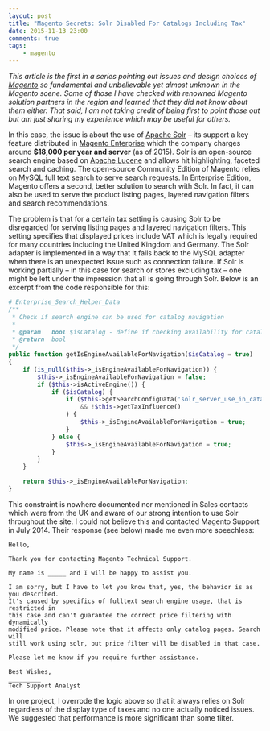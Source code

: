 ```yaml
---
layout: post
title: "Magento Secrets: Solr Disabled For Catalogs Including Tax"
date: 2015-11-13 23:00
comments: true
tags:
    - magento
---
```

*This article is the first in a series pointing out issues and design choices of [Magento](http://magento.com) so fundamental and unbelievable yet almost unknown in the Magento scene. Some of those I have checked with renowned Magento solution partners in the region and learned that they did not know about them either. That said, I am not taking credit of being first to point those out but am just sharing my experience which may be useful for others.*

In this case, the issue is about the use of [Apache Solr](http://lucene.apache.org/solr/) &ndash; its support a key feature distributed in [Magento Enterprise](http://magento.com/products/enterprise-edition/marketing-and-merchandising) which the company charges around **$18,000 per year and server** (as of 2015). Solr is an open-source search engine based on [Apache Lucene](http://lucene.apache.org/index.html) and allows hit highlighting, faceted search and caching. The open-source Community Edition of Magento relies on MySQL full text search to serve search requests. In Enterprise Edition, Magento offers a second, better solution to search with Solr. In fact, it can also be used to serve the product listing pages, layered navigation filters and search recommendations.

The problem is that for a certain tax setting is causing Solr to be disregarded for serving listing pages and layered navigation filters. This setting specifies that displayed prices include VAT which is legally required for many countries including the United Kingdom and Germany. The Solr adapter is implemented in a way that it falls back to the MySQL adapter when there is an unexpected issue such as connection failure. If Solr is working partially &ndash; in this case for search or stores excluding tax &ndash; one might be left under the impression that all is going through Solr. Below is an excerpt from the code responsible for this:

~~~php
# Enterprise_Search_Helper_Data
/**
 * Check if search engine can be used for catalog navigation
 *
 * @param   bool $isCatalog - define if checking availability for catalog navigation or search result navigation
 * @return  bool
 */
public function getIsEngineAvailableForNavigation($isCatalog = true)
{
    if (is_null($this->_isEngineAvailableForNavigation)) {
        $this->_isEngineAvailableForNavigation = false;
        if ($this->isActiveEngine()) {
            if ($isCatalog) {
                if ($this->getSearchConfigData('solr_server_use_in_catalog_navigation')
                    && !$this->getTaxInfluence()
                ) {
                    $this->_isEngineAvailableForNavigation = true;
                }
            } else {
                $this->_isEngineAvailableForNavigation = true;
            }
        }
    }

    return $this->_isEngineAvailableForNavigation;
}
~~~

This constraint is nowhere documented nor mentioned in Sales contacts which were from the UK and aware of our strong intention to use Solr throughout the site. I could not believe this and contacted Magento Support in July 2014. Their response (see below) made me even more speechless:

    Hello,

    Thank you for contacting Magento Technical Support.

    My name is _____ and I will be happy to assist you.

    I am sorry, but I have to let you know that, yes, the behavior is as you described.
    It's caused by specifics of fulltext search engine usage, that is restricted in
    this case and can't guarantee the correct price filtering with dynamically
    modified price. Please note that it affects only catalog pages. Search will
    still work using solr, but price filter will be disabled in that case.

    Please let me know if you require further assistance.

    Best Wishes,
    _________
    Tech Support Analyst

In one project, I overrode the logic above so that it always relies on Solr regardless of the display type of taxes and no one actually noticed issues. We suggested that performance is more significant than some filter.

